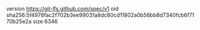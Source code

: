 version https://git-lfs.github.com/spec/v1
oid sha256:5f4978fac2f702b3ee99031a8dc80cd11802a0b56bb8d7340fcb6f7170b25e2a
size 6346
